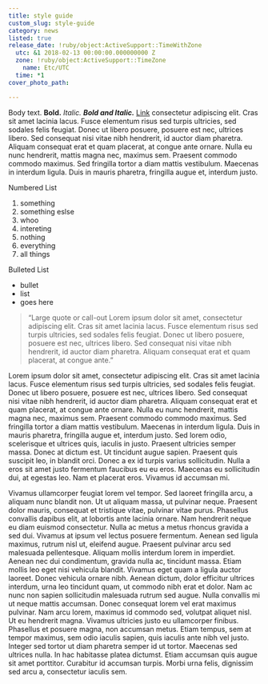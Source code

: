 ```yaml
---
title: style guide
custom_slug: style-guide
category: news
listed: true
release_date: !ruby/object:ActiveSupport::TimeWithZone
  utc: &1 2018-02-13 00:00:00.000000000 Z
  zone: !ruby/object:ActiveSupport::TimeZone
    name: Etc/UTC
  time: *1
cover_photo_path: 

---
```

Body text. __Bold.__ _Italic._ __*Bold and Italic.*__ [Link]() consectetur adipiscing elit. Cras sit amet lacinia lacus. Fusce elementum risus sed turpis ultricies, sed sodales felis feugiat. Donec ut libero posuere, posuere est nec, ultrices libero. Sed consequat nisi vitae nibh hendrerit, id auctor diam pharetra. Aliquam consequat erat et quam placerat, at congue ante ornare. Nulla eu nunc hendrerit, mattis magna nec, maximus sem. Praesent commodo commodo maximus. Sed fringilla tortor a diam mattis vestibulum. Maecenas in interdum ligula. Duis in mauris pharetra, fringilla augue et, interdum justo.

Numbered List

1. something
  1. something eslse
  2. whoo
  3. intereting
2. nothing
3. everything
4. all things

Bulleted List

* bullet
* list
* goes here

> “Large quote or call-out Lorem ipsum dolor sit amet, consectetur adipiscing elit. Cras sit amet lacinia lacus. Fusce elementum risus sed turpis ultricies, sed sodales felis feugiat. Donec ut libero posuere, posuere est nec, ultrices libero. Sed consequat nisi vitae nibh hendrerit, id auctor diam pharetra. Aliquam consequat erat et quam placerat, at congue ante.”

Lorem ipsum dolor sit amet, consectetur adipiscing elit. Cras sit amet lacinia lacus. Fusce elementum risus sed turpis ultricies, sed sodales felis feugiat. Donec ut libero posuere, posuere est nec, ultrices libero. Sed consequat nisi vitae nibh hendrerit, id auctor diam pharetra. Aliquam consequat erat et quam placerat, at congue ante ornare. Nulla eu nunc hendrerit, mattis magna nec, maximus sem. Praesent commodo commodo maximus. Sed fringilla tortor a diam mattis vestibulum. Maecenas in interdum ligula. Duis in mauris pharetra, fringilla augue et, interdum justo. Sed lorem odio, scelerisque et ultrices quis, iaculis in justo. Praesent ultricies semper massa. Donec at dictum est. Ut tincidunt augue sapien. Praesent quis suscipit leo, in blandit orci. Donec a ex id turpis varius sollicitudin. Nulla a eros sit amet justo fermentum faucibus eu eu eros. Maecenas eu sollicitudin dui, at egestas leo. Nam et placerat eros. Vivamus id accumsan mi.

Vivamus ullamcorper feugiat lorem vel tempor. Sed laoreet fringilla arcu, a aliquam nunc blandit non. Ut ut aliquam massa, ut pulvinar neque. Praesent dolor mauris, consequat et tristique vitae, pulvinar vitae purus. Phasellus convallis dapibus elit, at lobortis ante lacinia ornare. Nam hendrerit neque eu diam euismod consectetur. Nulla ac metus a metus rhoncus gravida a sed dui. Vivamus at ipsum vel lectus posuere fermentum. Aenean sed ligula maximus, rutrum nisl ut, eleifend augue. Praesent pulvinar arcu sed malesuada pellentesque. Aliquam mollis interdum lorem in imperdiet. Aenean nec dui condimentum, gravida nulla ac, tincidunt massa. Etiam mollis leo eget nisi vehicula blandit. Vivamus eget quam a ligula auctor laoreet. Donec vehicula ornare nibh. Aenean dictum, dolor efficitur ultrices interdum, urna leo tincidunt quam, ut commodo nibh erat et dolor. Nam ac nunc non sapien sollicitudin malesuada rutrum sed augue. Nulla convallis mi ut neque mattis accumsan. Donec consequat lorem vel erat maximus pulvinar. Nam arcu lorem, maximus id commodo sed, volutpat aliquet nisl. Ut eu hendrerit magna. Vivamus ultricies justo eu ullamcorper finibus. Phasellus et posuere magna, non accumsan metus. Etiam tempus, sem at tempor maximus, sem odio iaculis sapien, quis iaculis ante nibh vel justo. Integer sed tortor ut diam pharetra semper id ut tortor. Maecenas sed ultrices nulla. In hac habitasse platea dictumst. Etiam accumsan quis augue sit amet porttitor. Curabitur id accumsan turpis. Morbi urna felis, dignissim sed arcu a, consectetur iaculis sem.